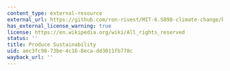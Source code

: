 ```yaml
---
content_type: external-resource
external_url: https://github.com/ron-rivest/MIT-6.S898-climate-change/blob/master/resource_files/2019_student_projects/Alsup_project.pdf
has_external_license_warning: true
license: https://en.wikipedia.org/wiki/All_rights_reserved
status: ''
title: Produce Sustainability
uid: aec3fc98-73be-4c16-8eca-dd3011fb778c
wayback_url: ''
---
```

